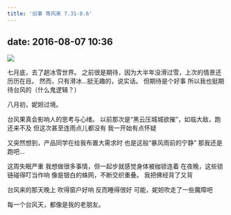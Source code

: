 ```yaml
---
title: '旧事 等风来 7.31-8.6'
---
```


## date: 2016-08-07 10:36

![](/assets/blogImg/diary-7.jpg)

七月底，去了趟冰雪世界。
之前很是期待，因为大半年没滑过雪，上次的情景还历历在目。
然而，只有滑冰…挺无趣的，说实话。
但期待是个好事
所以我也挺期待台风的（什么鬼逻辑？）

八月初，妮妲过境。

台风果真会影响人的思考与心绪。
以前那次是“黑云压城城欲摧”，如临大敌，跑还来不及
但这次甚至连雨点儿都没有
我一开始有点怀疑

又突然想到，产品同学在给我布置大需求时
也是这般“暴风雨前的宁静”
那我还是跑吧…

这周失眠严重
我想做很多事情，但一起步就感觉身体被枷锁连着
在夜晚，这些锁链碰得叮当作响
像是银白的蛛网，不断交织重叠。
我把佛经背了又背

台风来的那天晚上
吹得窗户好响
反而睡得很好
可能，妮妲吹走了一些魔障吧

每一个台风天，都像是我的老朋友。
